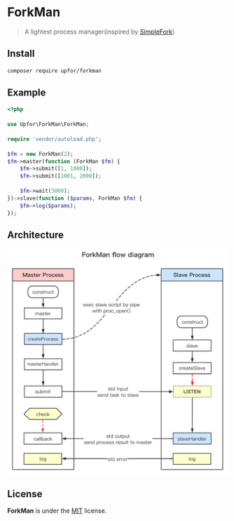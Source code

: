 # ForkMan

> A lightest process manager(inspired by [SimpleFork](https://github.com/SegmentFault/SimpleFork))

## Install

```bash
composer require upfor/forkman
```

## Example

```php
<?php

use Upfor\ForkMan\ForkMan;

require 'vendor/autoload.php';

$fm = new ForkMan(2);
$fm->master(function (ForkMan $fm) {
    $fm->submit([1, 1000]);
    $fm->submit([1001, 2000]);

    $fm->wait(3000);
})->slave(function ($params, ForkMan $fm) {
    $fm->log($params);
});
```

## Architecture
![architecture.png](architecture.png)

## License

**ForkMan** is under the [MIT](LICENSE) license.
